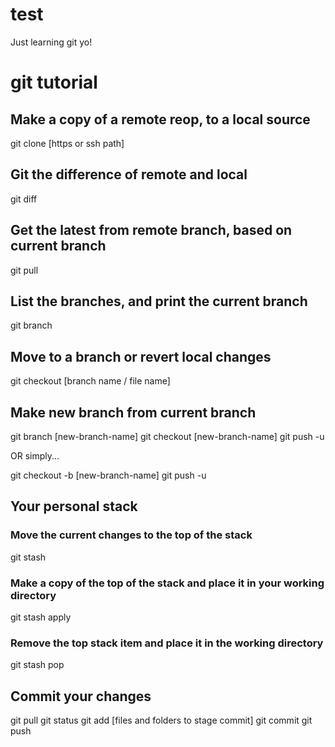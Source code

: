 # test
Just learning git yo!

# git tutorial

## Make a copy of a remote reop, to a local source
git clone [https or ssh path]

## Git the difference of remote and local
git diff

## Get the latest from remote branch, based on current branch
git pull

## List the branches, and print the current branch
git branch

## Move to a branch or revert local changes
git checkout [branch name / file name]

## Make new branch from current branch
git branch [new-branch-name]
git checkout [new-branch-name]
git push -u

OR simply...

git checkout -b [new-branch-name]
git push -u

## Your personal stack

### Move the current changes to the top of the stack
git stash

### Make a copy of the top of the stack and place it in your working directory
git stash apply

### Remove the top stack item and place it in the working directory
git stash pop

## Commit your changes
git pull
git status
git add [files and folders to stage commit]
git commit
git push
